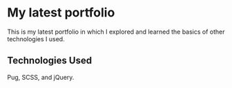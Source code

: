 # My latest portfolio

This is my latest portfolio in which I explored and learned the basics of other technologies I used.

## Technologies Used

Pug, SCSS, and jQuery.
